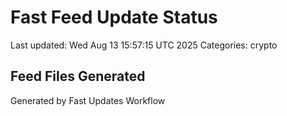 # Fast Feed Update Status
Last updated: Wed Aug 13 15:57:15 UTC 2025
Categories: crypto

## Feed Files Generated

Generated by Fast Updates Workflow
